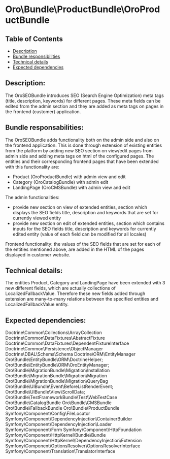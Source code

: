 Oro\Bundle\ProductBundle\OroProductBundle
===============================================

Table of Contents
-----------------
 - [Description](#description)
 - [Bundle responsibilities](#bundle-responsibilities)
 - [Technical details](#technical-details)
 - [Expected dependencies](#expected-dependencies)

Description:
------------
The OroSEOBundle introduces SEO (Search Engine Optimization) meta tags (title, description, keywords) for different pages. These meta fields can be edited from the admin section and they are added as meta tags on pages in the frontend (customer) application.

Bundle responsabilities:
----------------------
The OroSEOBundle adds functionality both on the admin side and also on the frontend application. This is done through extension of existing entities from the platform by adding new SEO section on view/edit pages from admin side and adding meta tags on html of the configured pages.
The entities and their corresponding frontend pages that have been extended with this functionality are:
- Product (OroProductBundle) with admin view and edit
- Category (OroCatalogBundle) with admin edit
- LandingPage (OroCMSBundle) with admin view and edit

The admin functionalities:
- provide new section on view of extended entities, section which displays the SEO fields title, description and keywords that are set for currently viewed entity
- provide new section on edit of extended entities, section which contains inputs for the SEO fields title, description and keywords for currently edited entity (value of each field can be modified for all locales)

Frontend functionality: the values of the SEO fields that are set for each of the entities mentioned above, are added in the HTML of the pages displayed in customer website.

Technical details:
------------------
The entities Product, Category and LandingPage have been extended with 3 new different fields, which are actually collections of LocalizedFallbackValue. Therefore these new fields added through extension are many-to-many relations between the specified entities and LocalizedFallbackValue entity.

Expected dependencies:
----------------------

Doctrine\Common\Collections\ArrayCollection
Doctrine\Common\DataFixtures\AbstractFixture
Doctrine\Common\DataFixtures\DependentFixtureInterface
Doctrine\Common\Persistence\ObjectManager
Doctrine\DBAL\Schema\Schema
Doctrine\ORM\EntityManager
Oro\Bundle\EntityBundle\ORM\DoctrineHelper;
Oro\Bundle\EntityBundle\ORM\OroEntityManager;
Oro\Bundle\MigrationBundle\Migration\Installation
Oro\Bundle\MigrationBundle\Migration\Migration
Oro\Bundle\MigrationBundle\Migration\QueryBag
Oro\Bundle\UIBundle\Event\BeforeListRenderEvent;
Oro\Bundle\UIBundle\View\ScrollData;
Oro\Bundle\TestFrameworkBundle\Test\WebTestCase
Oro\Bundle\CatalogBundle
Oro\Bundle\CMSBundle
Oro\Bundle\FallbackBundle
Oro\Bundle\ProductBundle
Symfony\Component\Config\FileLocator
Symfony\Component\DependencyInjection\ContainerBuilder
Symfony\Component\DependencyInjection\Loader
Symfony\Component\Form
Symfony\Component\HttpFoundation
Symfony\Component\HttpKernel\Bundle\Bundle
Symfony\Component\HttpKernel\DependencyInjection\Extension
Symfony\Component\OptionsResolver\OptionsResolverInterface
Symfony\Component\Translation\TranslatorInterface